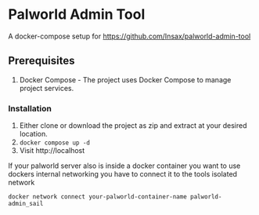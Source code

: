 # Palworld Admin Tool

A docker-compose setup for https://github.com/Insax/palworld-admin-tool

## Prerequisites

1. Docker Compose - The project uses Docker Compose to manage project services.

### Installation

1. Either clone or download the project as zip and extract at your desired location.
2. `docker compose up -d`
3. Visit http://localhost 

If your palworld server also is inside a docker container you want to use dockers internal networking you have to connect it to the tools isolated network

`docker network connect your-palworld-container-name palworld-admin_sail`
